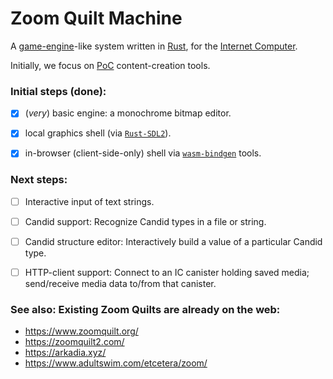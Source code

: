 # Zoom Quilt Machine


A [game-engine](https://en.wikipedia.org/wiki/Game_engine)-like system 
  written in [Rust](https://www.rust-lang.org/),
  for the [Internet Computer](https://dfinity.org/faq).

Initially, we focus on [PoC](https://en.wikipedia.org/wiki/Proof_of_concept) content-creation tools.

### Initial steps (done):

- [x] (_very_) basic engine: a monochrome bitmap editor.
- [x] local graphics shell (via [`Rust-SDL2`](https://github.com/Rust-SDL2/rust-sdl2)).
- [x] in-browser (client-side-only) shell via [`wasm-bindgen`](https://rustwasm.github.io/docs/wasm-bindgen/) tools.


### Next steps:

- [ ] Interactive input of text strings.
- [ ] Candid support: Recognize Candid types in a file or string.
- [ ] Candid structure editor: Interactively build a value of a particular Candid type.
- [ ] HTTP-client support: Connect to an IC canister holding saved media; send/receive media data to/from that canister.


### See also: Existing Zoom Quilts are already on the web:

 - https://www.zoomquilt.org/
 - https://zoomquilt2.com/
 - https://arkadia.xyz/
 - https://www.adultswim.com/etcetera/zoom/

